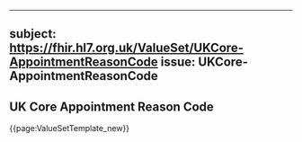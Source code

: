 
---
subject: https://fhir.hl7.org.uk/ValueSet/UKCore-AppointmentReasonCode
issue: UKCore-AppointmentReasonCode
---
## UK Core Appointment Reason Code

{{page:ValueSetTemplate_new}}
    

